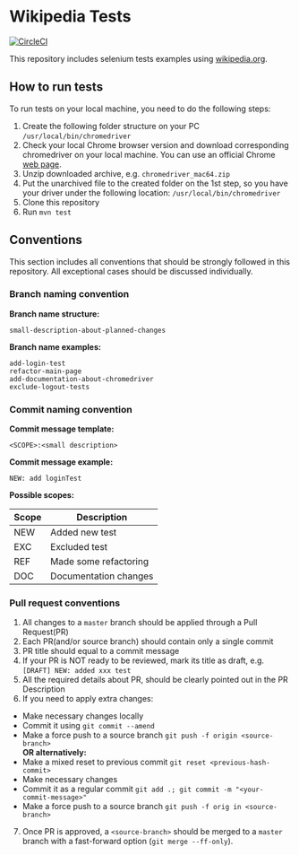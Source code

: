 # Wikipedia Tests
  
[![CircleCI](https://circleci.com/bb/den44/wikipedia-tests.svg?style=shield&circle-token=beec6688d1137f803b984f0bd3564ba6caaeeb9b)](https://app.circleci.com/pipelines/bitbucket/den44/wikipedia-tests?branch=master&filter=all)

This repository includes selenium tests examples using [wikipedia.org](https://www.wikipedia.org/).


## How to run tests

To run tests on your local machine, you need to do the following steps:  
1) Create the following folder structure on your PC `/usr/local/bin/chromedriver`  
2) Check your local Chrome browser version and download corresponding chromedriver on your local machine. You can use an official Chrome [web page](https://chromedriver.storage.googleapis.com/index.html).  
3) Unzip downloaded archive, e.g. `chromedriver_mac64.zip`  
4) Put the unarchived file to the created folder on the 1st step, so you have your driver under the following location: `/usr/local/bin/chromedriver`  
5) Clone this repository  
6) Run `mvn test`  




## Conventions

This section includes all conventions that should be strongly followed in this repository. All exceptional cases should be discussed individually.


### Branch naming convention

**Branch name structure:**
```
small-description-about-planned-changes
```

**Branch name examples:**
```
add-login-test
refactor-main-page
add-documentation-about-chromedriver
exclude-logout-tests
```


### Commit naming convention

**Commit message template:**
```
<SCOPE>:<small description>
```

**Commit message example:**
```
NEW: add loginTest
```

**Possible scopes:**

| Scope | Description           |
|-------|-----------------------|
| NEW   | Added new test        |
| EXC   | Excluded test         |
| REF   | Made some refactoring |
| DOC   | Documentation changes |


### Pull request conventions

1) All changes to a `master` branch should be applied through a Pull Request(PR)  
2) Each PR(and/or source branch) should contain only a single commit  
3) PR title should equal to a commit message  
4) If your PR is NOT ready to be reviewed, mark its title as draft, e.g. `[DRAFT] NEW: added xxx test`  
5) All the required details about PR, should be clearly pointed out in the PR Description  
6) If you need to apply extra changes:  
- Make necessary changes locally  
- Commit it using `git commit --amend`  
- Make a force push to a source branch `git push -f origin <source-branch>`  
**OR alternatively:**  
- Make a mixed reset to previous commit `git reset <previous-hash-commit>`  
- Make necessary changes  
- Commit it as a regular commit `git add .; git commit -m "<your-commit-message>"`  
- Make a force push to a source branch `git push -f orig in <source-branch>`  
7) Once PR is approved, a `<source-branch>` should be merged to a `master` branch with a fast-forward option (`git merge --ff-only`).  